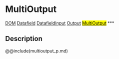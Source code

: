 # MultiOutput
<span class="inheritance">
<a href="#Documentation/core/dom">DOM</a>
<a class="inheritance" href="#Documentation/elements/datafield">Datafield</a>
<a class="inheritance" href="#Documentation/elements/datafieldinput">DatafieldInput</a>
<a class="inheritance" href="#Documentation/elements/output">Output</a>
<a class="inheritance" href="#Documentation/elements/multioutput"><mark>MultiOutput</mark></a>
</span>
***

## Description


@@include(multioutput_p.md)